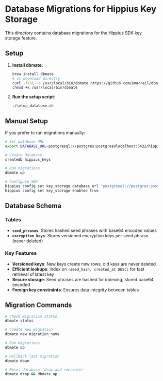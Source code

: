 # Database Migrations for Hippius Key Storage

This directory contains database migrations for the Hippius SDK key storage feature.

## Setup

1. **Install dbmate**:
   ```bash
   brew install dbmate
   # or download directly
   curl -fsSL -o /usr/local/bin/dbmate https://github.com/amacneil/dbmate/releases/latest/download/dbmate-macos-amd64
   chmod +x /usr/local/bin/dbmate
   ```

2. **Run the setup script**:
   ```bash
   ./setup_database.sh
   ```

## Manual Setup

If you prefer to run migrations manually:

```bash
# Set database URL
export DATABASE_URL=postgresql://postgres:postgres@localhost:5432/hippius_keys?sslmode=disable

# Create database
createdb hippius_keys

# Run migrations
dbmate up

# Configure SDK
hippius config set key_storage database_url "postgresql://postgres:postgres@localhost:5432/hippius_keys?sslmode=disable"
hippius config set key_storage enabled true
```

## Database Schema

### Tables

- **`seed_phrases`**: Stores hashed seed phrases with base64 encoded values
- **`encryption_keys`**: Stores versioned encryption keys per seed phrase (never deleted)

### Key Features

- **Versioned keys**: New keys create new rows, old keys are never deleted
- **Efficient lookups**: Index on `(seed_hash, created_at DESC)` for fast retrieval of latest key
- **Secure storage**: Seed phrases are hashed for indexing, stored base64 encoded
- **Foreign key constraints**: Ensures data integrity between tables

## Migration Commands

```bash
# Check migration status
dbmate status

# Create new migration
dbmate new migration_name

# Run migrations
dbmate up

# Rollback last migration
dbmate down

# Reset database (drop and recreate)
dbmate drop && dbmate up
```